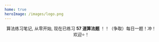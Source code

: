 ```yaml
---
home: true
heroImage: /images/logo.png
---
```


<div align="center">

算法练习笔记, 从零开始, 现在已练习 **57 道算法题** ！！（争取）每日一题！冲！欢迎⭐️！
	
</div>